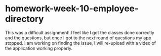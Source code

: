 # homework-week-10-employee-directory

This was a difficult assignment! I feel like I got the classes done correctly and the questions, but once I got to the next round of questions my app stopped. I am working on finding the issue, I will re-upload with a video of the application working properly.